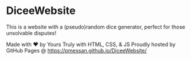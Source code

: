 # DiceeWebsite
This is a website with a (pseudo)random dice generator, perfect for those unsolvable disputes!

Made with ❤️ by Yours Truly with HTML, CSS, & JS
Proudly hosted by GitHub Pages @ https://pmessan.github.io/DiceeWebsite/ 

